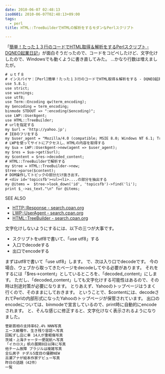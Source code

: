 ```yaml
---
date: 2010-06-07 02:48:13
iso8601: 2010-06-07T02:48:13+09:00
tags:
  - perl
title: HTML::TreeBuilderでHTMLの解析をするモダンなPerlスクリプト

---
```


<p>「<a href="http://dqn.sakusakutto.jp/2010/06/perlhtml.html">簡単！たった１３行のコードでHTML取得＆解析をするPerlスクリプト - DQNEO起業日記</a>」が面白そうだったので、コードをコピペしたけど、文字化けしたので、Windowsでも動くように書き直してみた。
&#133;かなり行数は増えましたが。</p>

```default
# ｕｔｆ８
# インスパイヤ：[Perl]簡単！たった１３行のコードでHTML取得＆解析をする - DQNEO起業日記 <http://dqn.sakusakutto.jp/2010/06/perlhtml.html>
use 5.8.1;
use strict;
use warnings;
use utf8;
use Term::Encoding qw(term_encoding);
my $encoding = term_encoding;
binmode STDOUT => ":encoding($encoding)";
use LWP::UserAgent;
use HTML::TreeBuilder;
# urlを指定する
my $url = 'http://yahoo.jp';
# IE8のフリをする
my $user_agent = "Mozilla/4.0 (compatible; MSIE 8.0; Windows NT 6.1; Trident/4.0)";
# LWPを使ってサイトにアクセスし、HTMLの内容を取得する
my $ua = LWP::UserAgent->new(agent => $user_agent);
my $res = $ua->get($url);
my $content = $res->decoded_content;
# HTML::TreeBuilderで解析する
my $tree = HTML::TreeBuilder->new;
$tree->parse($content);
# DOM操作してトピックの部分だけ抜き出す。
# <div id='topicsfb'><ul><li>....の部分を抽出する
my @items =  $tree->look_down('id', 'topicsfb')->find('li');
print $_->as_text."\n" for @items;
```

<div>
<p>SEE ALSO</p>
<ul>
<li><a href="http://search.cpan.org/dist/HTTP-Message/lib/HTTP/Response.pm">HTTP::Response - search.cpan.org</a></li>
<li><a href="http://search.cpan.org/dist/libwww-perl/lib/LWP/UserAgent.pm">LWP::UserAgent - search.cpan.org</a></li>
<li><a href="http://search.cpan.org/dist/HTML-Tree/lib/HTML/TreeBuilder.pm">HTML::TreeBuilder - search.cpan.org</a></li>
</ul>
</div>

<p>
文字化けしないようにするには、以下の三つが大事です。</p>

<ul>
<li>スクリプトをutf8で書いて、「use utf8」する</li>
<li>入口でdecodeする</li>
<li>出口でencodeする</li>
</ul>

<p>まずはutf8で書いて「use utf8」します。
で、次は入り口でdecodeです。
今の場合、ウェブから取ってきたページをdecodeしてやる必要があります。
それをするには「$res->content」としているところを、「decoded_content」にします。
ただし、「decoded_content」しても文字化けする可能性はあるので、その時は別途対策が必要になります。
とりあえず、Yahooのトップページはうまく行くので、そのままにしておきます。
ということで、$contentには、decodeされてPerlの内部形式になったYahooのトップページが保管されています。
出口のencodeについては、binmodeで宣言しているので、print時に自動的にencodeされます。
と、そんな感じに修正すると、文字化けなく表示されるようになりました。</p>

```default
菅新首相の支持率62.4% NNN写真
エース級種牛、生き残り容認へ写真
回転ずし店に車 14人が重軽傷写真
茨城・上海チャーター便就航へ写真
「イカロス」帆の展開8日以降に写真
他チーム故障 ブラジルは複雑写真
全仏男子 ナダル5度目の優勝NEW
古瀬アナが絵本作家デビュー写真
昨日の話題（42件）
一覧
```
    	